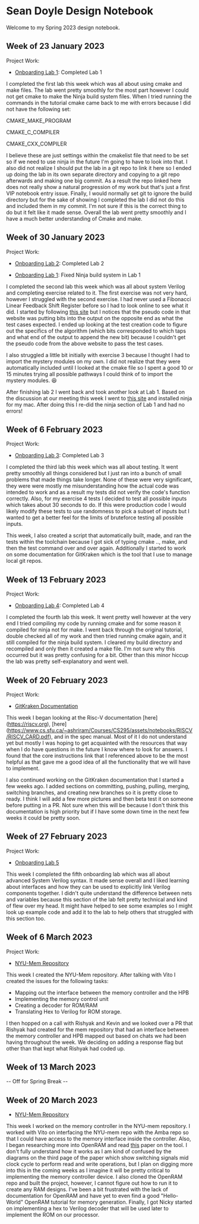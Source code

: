 # Sean Doyle Design Notebook

Welcome to my Spring 2023 design notebook.

## Week of 23 January 2023

Project Work:
* [Onboarding Lab 1](https://github.com/SPD3/Proc_Design_lab1): Completed Lab 1

I completed the first lab this week which was all about using cmake and make
files. The lab went pretty smoothly for the most part however I could not get
cmake to make the Ninja build system files. When I tried running the commands
in the tutorial cmake came back to me with errors because I did not have the
following set:

CMAKE_MAKE_PROGRAM

CMAKE_C_COMPILER

CMAKE_CXX_COMPILER

I believe these are just settings within the cmakelist file that need to be set
so if we need to use ninja in the future I'm going to have to look into that.
I also did not realize I should put the lab in a git repo to link it here so I
ended up doing the lab in its own separate directory and copying to a git repo
afterwards and making one big commit. As a result the repo linked here does not
really show a natural progression of my work but that's just a first VIP
notebook entry issue. Finally, I would normally set git to ignore the build
directory but for the sake of showing I completed the lab I did not do this and
included them in my commit. I'm not sure if this is the correct thing to do but
it felt like it made sense. Overall the lab went pretty smoothly and I have a
much better understanding of Cmake and make.

## Week of 30 January 2023

Project Work:
* [Onboarding Lab 2](https://github.com/SPD3/onboarding-lab-2): Completed Lab 2

* [Onboarding Lab 1](https://github.com/SPD3/Proc_Design_lab1): Fixed Ninja build system in Lab 1

I completed the second lab this week which was all about system Verilog and
completing exercise related to it. The first exercise was not very hard,
however I struggled with the second exercise. I had never used a Fibonacci
Linear Feedback Shift Register before so I had to look online to see what it did.
I started by following [this site](https://en.wikipedia.org/wiki/Linear-feedback_shift_register)
but I notices that the pseudo code in that website was putting bits into the
output on the opposite end as what the test cases expected. I ended up looking
at the test creation code to figure out the specifics of the algorithm (which
bits corresponded to which taps and what end of the output to append the new
bit) because I couldn't get the pseudo code from the above website to pass the
test cases.

I also struggled a little bit initially with exercise 3 because I thought I had
to import the mystery modules on my own. I did not realize that they were
automatically included until I looked at the cmake file so I spent a good 10 or
15 minutes trying all possible pathways I could think of to import the mystery
modules. :laughing:

After finishing lab 2 I went back and took another look at Lab 1. Based on the
discussion at our meeting this week I went to [this site](https://formulae.brew.sh/formula/ninja)
and installed ninja for my mac. After doing this I re-did the ninja section of
Lab 1 and had no errors!

## Week of 6 February 2023

Project Work:
* [Onboarding Lab 3](https://github.com/SPD3/onboarding-lab-3): Completed Lab 3

I completed the third lab this week which was all about testing. It went pretty
smoothly all things considered but I just ran into a bunch of small problems
that made things take longer. None of these were very significant, they were
were mostly me misunderstanding how the actual code was intended to work and as
a result my tests did not verify the code's function correctly. Also, for my
exercise 4 tests I decided to test all possible inputs which takes about 30
seconds to do. If this were production code I would likely modify these tests to
use randomness to pick a subset of inputs but I wanted to get a better feel for
the limits of bruteforce testing all possible inputs.

This week, I also created a script that automatically built, made, and ran the
tests within the toolchain because I got sick of typing cmake .., make, and
then the test command over and over again. Additionally I started to work on
some documentation for GitKraken which is the tool that I use to manage local
git repos.

## Week of 13 February 2023

Project Work:
* [Onboarding Lab 4](https://github.com/SPD3/onboarding-lab-4): Completed Lab 4

I completed the fourth lab this week. It went pretty well however at the very 
end I tried compiling my code by running cmake and for some reason it compiled 
for ninja not for make. I went back through the original tutorial, double checked 
all of my work and then tried running cmake again, and it still compiled for 
the ninja build system. I cleared my build directory and recompiled and only 
then it created a make file. I'm not sure why this occurred but it was pretty 
confusing for a bit. Other than this minor hiccup the lab was pretty 
self-explanatory and went well.


## Week of 20 February 2023

Project Work:
* [GitKraken Documentation](https://github.com/SPD3/nyu-processor-design.github.io/tree/GitKrakenDocumentation)

This week I began looking at the Risc-V documentation [here] (https://riscv.org), 
[here] (https://www.cs.sfu.ca/~ashriram/Courses/CS295/assets/notebooks/RISCV/RISCV_CARD.pdf),
and in the spec manual. Most of it I do not understand yet but mostly I was 
hoping to get acquainted with the resources that way when I do have questions in 
the future I know where to look for answers. I found that the core instructions 
link that I referenced above to be the most helpful as that gave me a good idea 
of all the functionality that we will have to implement.

I also continued working on the GitKraken documentation that I started a few 
weeks ago. I added sections on committing, pushing, pulling, merging, switching 
branches, and creating new branches so it is pretty close to ready. I think I 
will add a few more pictures and then beta test it on someone before putting in 
a PR. Not sure when this will be because I don't think this documentation is 
high priority but if I have some down time in the next few weeks it could be 
pretty soon.

## Week of 27 February 2023

Project Work:
* [Onboarding Lab 5](https://nyu-processor-design.github.io/getting_started/onboarding/06_advanced_sv.html)

This week I completed the fifth onboarding lab which was all about advanced 
System Verilog syntax. It made sense overall and I liked learning about 
interfaces and how they can be used to explicitly link Verilog components 
together. I didn't quite understand the difference between nets and variables 
because this section of the lab felt pretty technical and kind of flew over my 
head. It might have helped to see some examples so I might look up example code 
and add it to the lab to help others that struggled with this section too.

## Week of 6 March 2023

Project Work:
* [NYU-Mem Repository](https://github.com/NYU-Processor-Design/nyu-mem)

This week I created the NYU-Mem repository. After talking with Vito I created 
the issues for the following tasks:
* Mapping out the interface between the memory controller and the HPB
* Implementing the memory control unit
* Creating a decoder for ROM/RAM
* Translating Hex to Verilog for ROM storage.

I then hopped on a call with Rishyak and Kevin and we looked over a PR that 
Rishyak had created for the mem repository that had an interface between the 
memory controller and HPB mapped out based on chats we had been having 
throughout the week. We deciding on adding a response flag but other than 
that kept what Rishyak had coded up.

## Week of 13 March 2023

-- Off for Spring Break --

## Week of 20 March 2023

* [NYU-Mem Repository](https://github.com/NYU-Processor-Design/nyu-mem)

This week I worked on the memory controller in the NYU-mem repository. I worked 
with Vito on interfacing the NYU-mem repo with the Amba repo so that I could 
have access to the memory interface inside the controller. Also, I began 
researching more into OpenRAM and read [this](https://escholarship.org/content/qt8x19c778/qt8x19c778_noSplash_b2b3fbbb57f1269f86d0de77865b0691.pdf)
paper on the tool. I don't fully understand how it works as I am kind of 
confused by the diagrams on the third page of the paper which show switching 
signals mid clock cycle to perform read and write operations, but I plan on 
digging more into this in the coming weeks as I imagine it will be pretty 
critical to implementing the memory controller device. I also cloned the OpenRAM 
repo and built the project, however, I cannot figure out how to run it to create 
any RAM designs. I've been a bit frustrated with the lack of documentation for 
OpenRAM and have yet to even find a good "Hello-World" OpenRAM tutorial for 
memory generation. Finally, I got Nicky started on implementing a hex to Verilog 
decoder that will be used later to implement the ROM on our processor.